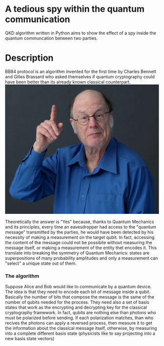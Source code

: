 # A tedious spy within the quantum communication
QKD algorithm written in Python aims to show the effect of a spy inside the quantum communcation between two parties. 

# Description
BB84 protocol is an algorithm invented for the first time by Charles Bennett and Gilles Brassard who asked themselves if quantum cryptography could have been better than its already known classical counterpart.
![Img](Images/Dr._Charles_Bennett_IBM_Fellow.jpg)

Theoretically the answer is "Yes" because, thanks to Quantum Mechanics and its principles, every time an eavesdropper had access to the "quantum message" transmitted by the parties, he would have been detected by his necessity of making a measurement on the target qubit.
In fact, accessing the content of the message could not be possibile without measuring the message itself, or making a measurement of the entity thet encodes it. This translate into breaking the symmetry of Quantum Mechanics: states are superpositions of many probability amplitudes and only a measurement can "select" a unique state out of them. 

### The algorithm
Suppose Alice and Bob would like to communicate by a quantum device. The idea is that they need to encode each bit of message inside a qubit. Basically the number of bits that compose the message is the same of the number of qubits needed for the process. They need also a set of basis states that work as the encrypting and decrypting key for the classical cryptography framework. In fact, qubits are nothing else than photons who must be polarized before sending. If each polarization matches, than who recives the photons can apply a reversed process, then measure it to get the information about the classical message itself, otherwise, by measuring into a complete different basis state (physicists like to say projecting into a new basis state vectors)
